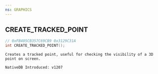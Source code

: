 ```yaml
---
ns: GRAPHICS
---
```

## CREATE_TRACKED_POINT

```c
// 0xFB405CB357C69CB9 0x3129C31A
int CREATE_TRACKED_POINT();
```

```
Creates a tracked point, useful for checking the visibility of a 3D point on screen.

NativeDB Introduced: v1207
```

